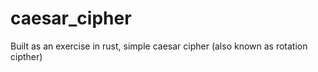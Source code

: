 # caesar_cipher
Built as an exercise in rust, simple caesar cipher (also known as rotation cipther)
